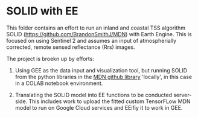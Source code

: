 # SOLID with EE

This folder contains an effort to run an inland and coastal TSS algorithm SOLID (https://github.com/BrandonSmithJ/MDN) with Earth Engine. This is focused on using Sentinel 2 and assumes an input of atmospherially corrected, remote sensed reflectance (Rrs) images.

The project is broekn up by efforts:

1. Using GEE as the data input and visualization tool, but running SOLID from the python libraries in the [MDN github library](https://github.com/BrandonSmithJ/MDN) 'locally', in this case in a COLAB notebook environment.

2. Translating the SOLID model into EE functions to be conducted server-side. This includes work to upload the fitted custom TensorFLow MDN model to run on Google Cloud services and EEifiy it to work in GEE.

